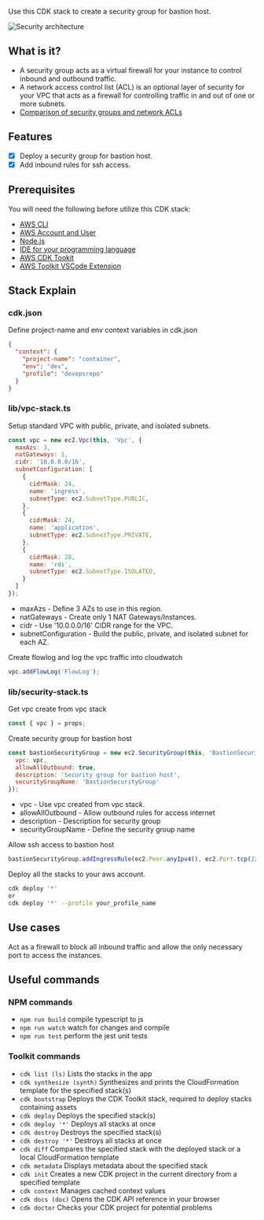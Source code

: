 Use this CDK stack to create a security group for bastion host.

![Security architecture](https://images.prismic.io/devopsrepo/a5c46d9c-e88e-4e3e-af04-45d70171cc1c_security.png?auto=compress,format)

## What is it?

- A security group acts as a virtual firewall for your instance to control inbound and outbound traffic.
- A network access control list (ACL) is an optional layer of security for your VPC that acts as a firewall for controlling traffic in and out of one or more subnets.
- [Comparison of security groups and network ACLs](https://docs.aws.amazon.com/vpc/latest/userguide/VPC_Security.html#VPC_Security_Comparison)

## Features

- [x] Deploy a security group for bastion host.
- [x] Add inbound rules for ssh access.

## Prerequisites

You will need the following before utilize this CDK stack:

- [AWS CLI](https://cdkworkshop.com/15-prerequisites/100-awscli.html)
- [AWS Account and User](https://cdkworkshop.com/15-prerequisites/200-account.html)
- [Node.js](https://cdkworkshop.com/15-prerequisites/300-nodejs.html)
- [IDE for your programming language](https://cdkworkshop.com/15-prerequisites/400-ide.html)
- [AWS CDK Tookit](https://cdkworkshop.com/15-prerequisites/500-toolkit.html)
- [AWS Toolkit VSCode Extension](https://github.com/devopsrepohq/aws-toolkit)

## Stack Explain

### cdk.json

Define project-name and env context variables in cdk.json

```json
{
  "context": {
    "project-name": "container",
    "env": "dev",
    "profile": "devopsrepo"
  }
}
```

### lib/vpc-stack.ts

Setup standard VPC with public, private, and isolated subnets.

```javascript
const vpc = new ec2.Vpc(this, 'Vpc', {
  maxAzs: 3,
  natGateways: 1,
  cidr: '10.0.0.0/16',
  subnetConfiguration: [
    {
      cidrMask: 24,
      name: 'ingress',
      subnetType: ec2.SubnetType.PUBLIC,
    },
    {
      cidrMask: 24,
      name: 'application',
      subnetType: ec2.SubnetType.PRIVATE,
    },
    {
      cidrMask: 28,
      name: 'rds',
      subnetType: ec2.SubnetType.ISOLATED,
    }
  ]
});
```

- maxAzs - Define 3 AZs to use in this region.
- natGateways - Create only 1 NAT Gateways/Instances.
- cidr - Use '10.0.0.0/16' CIDR range for the VPC.
- subnetConfiguration - Build the public, private, and isolated subnet for each AZ.

Create flowlog and log the vpc traffic into cloudwatch

```javascript
vpc.addFlowLog('FlowLog');
```

### lib/security-stack.ts

Get vpc create from vpc stack

```javascript
const { vpc } = props;
```

Create security group for bastion host

```javascript
const bastionSecurityGroup = new ec2.SecurityGroup(this, 'BastionSecurityGroup', {
  vpc: vpc,
  allowAllOutbound: true,
  description: 'Security group for bastion host',
  securityGroupName: 'BastionSecurityGroup'
});
```

- vpc - Use vpc created from vpc stack.
- allowAllOutbound - Allow outbound rules for access internet
- description - Description for security group
- securityGroupName - Define the security group name

Allow ssh access to bastion host

```javascript
bastionSecurityGroup.addIngressRule(ec2.Peer.anyIpv4(), ec2.Port.tcp(22), 'SSH access');
```

Deploy all the stacks to your aws account.

```bash
cdk deploy '*'
or
cdk deploy '*' --profile your_profile_name
```

## Use cases

Act as a firewall to block all inbound traffic and allow the only necessary port to access the instances.

## Useful commands

### NPM commands

 * `npm run build`   compile typescript to js
 * `npm run watch`   watch for changes and compile
 * `npm run test`    perform the jest unit tests

### Toolkit commands

 * `cdk list (ls)`            Lists the stacks in the app
 * `cdk synthesize (synth)`   Synthesizes and prints the CloudFormation template for the specified stack(s)
 * `cdk bootstrap`            Deploys the CDK Toolkit stack, required to deploy stacks containing assets
 * `cdk deploy`               Deploys the specified stack(s)
 * `cdk deploy '*'`           Deploys all stacks at once
 * `cdk destroy`              Destroys the specified stack(s)
 * `cdk destroy '*'`          Destroys all stacks at once
 * `cdk diff`                 Compares the specified stack with the deployed stack or a local CloudFormation template
 * `cdk metadata`             Displays metadata about the specified stack
 * `cdk init`                 Creates a new CDK project in the current directory from a specified template
 * `cdk context`              Manages cached context values
 * `cdk docs (doc)`           Opens the CDK API reference in your browser
 * `cdk doctor`               Checks your CDK project for potential problems